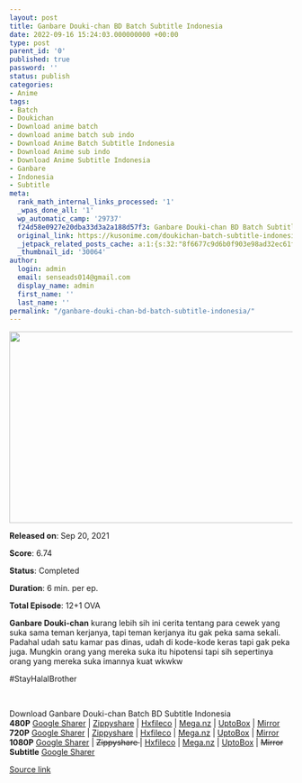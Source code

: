 ```yaml
---
layout: post
title: Ganbare Douki-chan BD Batch Subtitle Indonesia
date: 2022-09-16 15:24:03.000000000 +00:00
type: post
parent_id: '0'
published: true
password: ''
status: publish
categories:
- Anime
tags:
- Batch
- Doukichan
- Download anime batch
- download anime batch sub indo
- Download Anime Batch Subtitle Indonesia
- Download Anime sub indo
- Download Anime Subtitle Indonesia
- Ganbare
- Indonesia
- Subtitle
meta:
  rank_math_internal_links_processed: '1'
  _wpas_done_all: '1'
  wp_automatic_camp: '29737'
  f24d58e0927e20dba33d3a2a188d57f3: Ganbare Douki-chan BD Batch Subtitle Indonesia
  original_link: https://kusonime.com/doukichan-batch-subtitle-indonesia/
  _jetpack_related_posts_cache: a:1:{s:32:"8f6677c9d6b0f903e98ad32ec61f8deb";a:2:{s:7:"expires";i:1663399684;s:7:"payload";a:3:{i:0;a:1:{s:2:"id";i:30011;}i:1;a:1:{s:2:"id";i:30061;}i:2;a:1:{s:2:"id";i:30029;}}}}
  _thumbnail_id: '30064'
author:
  login: admin
  email: senseads014@gmail.com
  display_name: admin
  first_name: ''
  last_name: ''
permalink: "/ganbare-douki-chan-bd-batch-subtitle-indonesia/"
---
```

<p><img width="604" height="340" src="{{ site.baseurl }}/assets/2022/09/Ganbare-Douki-chan-604x340.jpg" class="attachment-thumb-large size-thumb-large wp-post-image" alt="" loading="lazy" title="Ganbare Douki-chan BD Batch Subtitle Indonesia" srcset="https://kusonime.com/wp-content/uploads/2021/11/Ganbare-Douki-chan-604x340.jpg 604w, https://kusonime.com/wp-content/uploads/2021/11/Ganbare-Douki-chan-300x169.jpg 300w, https://kusonime.com/wp-content/uploads/2021/11/Ganbare-Douki-chan-768x432.jpg 768w, https://kusonime.com/wp-content/uploads/2021/11/Ganbare-Douki-chan-520x293.jpg 520w, https://kusonime.com/wp-content/uploads/2021/11/Ganbare-Douki-chan.jpg 1000w" sizes="(max-width: 604px) 100vw, 604px" />
<p><b>Released on</b>: Sep 20, 2021</p>
<p>
<p><b>Score</b>: 6.74</p>
<p>
<p><b>Status</b>: Completed</p>
<p>
<p><b>Duration</b>: 6 min. per ep.</p>
<p>
<p><b>Total Episode</b>: 12+1 OVA</p>
<p>
<p><strong>Ganbare Douki-chan</strong> kurang lebih sih ini cerita tentang para cewek yang suka sama teman kerjanya, tapi teman kerjanya itu gak peka sama sekali. Padahal udah satu kamar pas dinas, udah di kode-kode keras tapi gak peka juga. Mungkin orang yang mereka suka itu hipotensi tapi sih sepertinya orang yang mereka suka imannya kuat wkwkw</p>
<p>
<p>#StayHalalBrother</p>
<p>
<p> </p>
<p>
<div class="smokeddl">
<div class="smokettl">Download Ganbare Douki-chan Batch BD Subtitle Indonesia</div>
<div class="smokeurl"><strong>480P</strong> <a href="https://acefile.co/f/71333929/kusonime-senior-itu-milliku-bd-480p-rar" target="_blank" rel="noopener noreferrer">Google Sharer</a> | <a href="https://www87.zippyshare.com/v/xVcAI35Z/file.html" target="_blank" rel="noopener">Zippyshare</a> | <a href="https://hxfile.co/yrxy0mebifbv" target="_blank" rel="noopener">Hxfileco</a> | <a href="https://mega.nz/file/RrRx2DrI#LVHI2skkWwsjzBT5tu2RKPbYAUkdrY0X-MGbTsthqsA" target="_blank" rel="noopener">Mega.nz</a> | <a href="https://uptobox.com/r9g02kcztp4q" target="_blank" rel="noopener">UptoBox</a> | <a href="https://mir.cr/081WZ7TJ" target="_blank" rel="noopener">Mirror</a></div>
<div class="smokeurl"><strong>720P</strong> <a href="https://acefile.co/f/71333934/kusonime-senior-itu-milliku-bd-720p-rar" target="_blank" rel="noopener noreferrer">Google Sharer</a> | <a href="https://www87.zippyshare.com/v/OK9EnEKa/file.html" target="_blank" rel="noopener">Zippyshare</a> | <a href="https://hxfile.co/diulj78vqbsl" target="_blank" rel="noopener">Hxfileco</a> | <a href="https://mega.nz/file/xqZyVSBY#yCwK81SfwZaP5R-9Dht4-9JtUCE0xU5HiKyPj6Hk8uA" target="_blank" rel="noopener">Mega.nz</a> | <a href="https://uptobox.com/ulpxcko5vtnm" target="_blank" rel="noopener">UptoBox</a> | <a href="https://mir.cr/RYGGVLOX" target="_blank" rel="noopener">Mirror</a></div>
<div class="smokeurl"><strong>1080P</strong> <a href="https://acefile.co/f/71333938/kusonime-senior-itu-milliku-bd-1080p-rar" target="_blank" rel="noopener noreferrer">Google Sharer</a> | <del datetime="2022-03-29T14:00:12+00:00">Zippyshare </del>| <a href="https://hxfile.co/qynlc4oug8ih" target="_blank" rel="noopener">Hxfileco</a> | <a href="https://mega.nz/file/8uQiUazR#ztyM5lq88SNQkpTHuh7wUV1McWT226kv1Vj6jJ8xJ64" target="_blank" rel="noopener">Mega.nz</a> | <a href="https://uptobox.com/jgcj9zsg8clj" target="_blank" rel="noopener">UptoBox</a> | <del datetime="2022-03-29T14:00:12+00:00">Mirror</del></div>
<div class="smokeurl"><strong>Subtitle</strong> <a href="https://acefile.co/f/71333941/kusonime-senior-itu-milliku-bd-fontsubs-rar" target="_blank" rel="noopener noreferrer">Google Sharer</a></div>
</div>
<p><a href="https://kusonime.com/doukichan-batch-subtitle-indonesia/">Source link </a></p>
